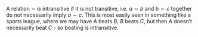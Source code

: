 A relation $\sim$ is intransitive if it is not transitive, i.e. $a
  \sim b$ and $b \sim c$ together do not necessarily imply $a \sim c$.
This is most easily seen in something like a sports league, where we may
have $A$ beats $B$, $B$ beats $C$, but then $A$ doesn’t necessarily beat
$C$ - so beating is intransitive.
